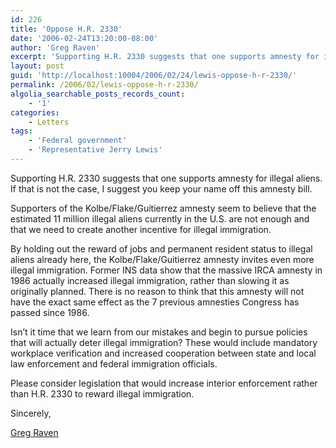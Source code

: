 ```yaml
---
id: 226
title: 'Oppose H.R. 2330'
date: '2006-02-24T13:20:00-08:00'
author: 'Greg Raven'
excerpt: 'Supporting H.R. 2330 suggests that one supports amnesty for illegal aliens. If that is not the case, I suggest you keep your name off this amnesty bill.'
layout: post
guid: 'http://localhost:10004/2006/02/24/lewis-oppose-h-r-2330/'
permalink: /2006/02/lewis-oppose-h-r-2330/
algolia_searchable_posts_records_count:
    - '1'
categories:
    - Letters
tags:
    - 'Federal government'
    - 'Representative Jerry Lewis'
---
```


Supporting H.R. 2330 suggests that one supports amnesty for illegal aliens. If that is not the case, I suggest you keep your name off this amnesty bill.

Supporters of the Kolbe/Flake/Guitierrez amnesty seem to believe that the estimated 11 million illegal aliens currently in the U.S. are not enough and that we need to create another incentive for illegal immigration.

By holding out the reward of jobs and permanent resident status to illegal aliens already here, the Kolbe/Flake/Guitierrez amnesty invites even more illegal immigration. Former INS data show that the massive IRCA amnesty in 1986 actually increased illegal immigration, rather than slowing it as originally planned. There is no reason to think that this amnesty will not have the exact same effect as the 7 previous amnesties Congress has passed since 1986.

Isn’t it time that we learn from our mistakes and begin to pursue policies that will actually deter illegal immigration? These would include mandatory workplace verification and increased cooperation between state and local law enforcement and federal immigration officials.

Please consider legislation that would increase interior enforcement rather than H.R. 2330 to reward illegal immigration.

Sincerely,

[Greg Raven](https://www.gregraven.org/)